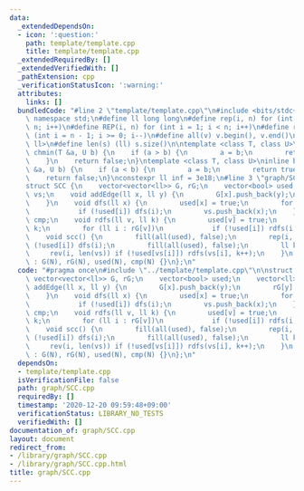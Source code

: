 ```yaml
---
data:
  _extendedDependsOn:
  - icon: ':question:'
    path: template/template.cpp
    title: template/template.cpp
  _extendedRequiredBy: []
  _extendedVerifiedWith: []
  _pathExtension: cpp
  _verificationStatusIcon: ':warning:'
  attributes:
    links: []
  bundledCode: "#line 2 \"template/template.cpp\"\n#include <bits/stdc++.h>\nusing\
    \ namespace std;\n#define ll long long\n#define rep(i, n) for (int i = 0; i <\
    \ n; i++)\n#define REP(i, n) for (int i = 1; i < n; i++)\n#define rev(i, n) for\
    \ (int i = n - 1; i >= 0; i--)\n#define all(v) v.begin(), v.end()\n#define P pair<ll,\
    \ ll>\n#define len(s) (ll) s.size()\n\ntemplate <class T, class U>\ninline bool\
    \ chmin(T &a, U b) {\n    if (a > b) {\n        a = b;\n        return true;\n\
    \    }\n    return false;\n}\ntemplate <class T, class U>\ninline bool chmax(T\
    \ &a, U b) {\n    if (a < b) {\n        a = b;\n        return true;\n    }\n\
    \    return false;\n}\nconstexpr ll inf = 3e18;\n#line 3 \"graph/SCC.cpp\"\n\n\
    struct SCC {\n    vector<vector<ll>> G, rG;\n    vector<bool> used;\n    vector<ll>\
    \ vs;\n    void addEdge(ll x, ll y) {\n        G[x].push_back(y);\n        rG[y].push_back(x);\n\
    \    }\n    void dfs(ll x) {\n        used[x] = true;\n        for (ll i : G[x])\n\
    \            if (!used[i]) dfs(i);\n        vs.push_back(x);\n    }\n    vector<ll>\
    \ cmp;\n    void rdfs(ll v, ll k) {\n        used[v] = true;\n        cmp[v] =\
    \ k;\n        for (ll i : rG[v])\n            if (!used[i]) rdfs(i, k);\n    }\n\
    \    void scc() {\n        fill(all(used), false);\n        rep(i, len(G)) if\
    \ (!used[i]) dfs(i);\n        fill(all(used), false);\n        ll k = 0;\n   \
    \     rev(i, len(vs)) if (!used[vs[i]]) rdfs(vs[i], k++);\n    }\n    SCC(ll N)\
    \ : G(N), rG(N), used(N), cmp(N) {}\n};\n"
  code: "#pragma once\n#include \"../template/template.cpp\"\n\nstruct SCC {\n   \
    \ vector<vector<ll>> G, rG;\n    vector<bool> used;\n    vector<ll> vs;\n    void\
    \ addEdge(ll x, ll y) {\n        G[x].push_back(y);\n        rG[y].push_back(x);\n\
    \    }\n    void dfs(ll x) {\n        used[x] = true;\n        for (ll i : G[x])\n\
    \            if (!used[i]) dfs(i);\n        vs.push_back(x);\n    }\n    vector<ll>\
    \ cmp;\n    void rdfs(ll v, ll k) {\n        used[v] = true;\n        cmp[v] =\
    \ k;\n        for (ll i : rG[v])\n            if (!used[i]) rdfs(i, k);\n    }\n\
    \    void scc() {\n        fill(all(used), false);\n        rep(i, len(G)) if\
    \ (!used[i]) dfs(i);\n        fill(all(used), false);\n        ll k = 0;\n   \
    \     rev(i, len(vs)) if (!used[vs[i]]) rdfs(vs[i], k++);\n    }\n    SCC(ll N)\
    \ : G(N), rG(N), used(N), cmp(N) {}\n};\n"
  dependsOn:
  - template/template.cpp
  isVerificationFile: false
  path: graph/SCC.cpp
  requiredBy: []
  timestamp: '2020-12-20 09:59:48+09:00'
  verificationStatus: LIBRARY_NO_TESTS
  verifiedWith: []
documentation_of: graph/SCC.cpp
layout: document
redirect_from:
- /library/graph/SCC.cpp
- /library/graph/SCC.cpp.html
title: graph/SCC.cpp
---
```

